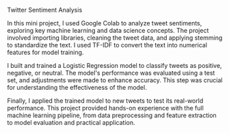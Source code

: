 Twitter Sentiment Analysis

In this mini project, I used Google Colab to analyze tweet sentiments, exploring key machine learning and data science concepts. The project involved importing libraries, cleaning the tweet data, and applying stemming to standardize the text. I used TF-IDF to convert the text into numerical features for model training.

I built and trained a Logistic Regression model to classify tweets as positive, negative, or neutral. The model's performance was evaluated using a test set, and adjustments were made to enhance accuracy. This step was crucial for understanding the effectiveness of the model.

Finally, I applied the trained model to new tweets to test its real-world performance. This project provided hands-on experience with the full machine learning pipeline, from data preprocessing and feature extraction to model evaluation and practical application.
